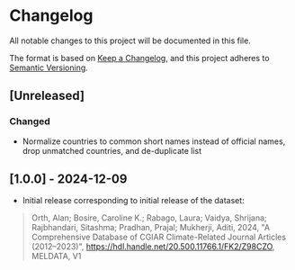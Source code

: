 # Changelog

All notable changes to this project will be documented in this file.

The format is based on [Keep a Changelog](https://keepachangelog.com/en/1.1.0/),
and this project adheres to [Semantic Versioning](https://semver.org/spec/v2.0.0.html).

## [Unreleased]

### Changed

- Normalize countries to common short names instead of official names, drop unmatched countries, and de-duplicate list

## [1.0.0] - 2024-12-09

- Initial release corresponding to initial release of the dataset:

> Orth, Alan; Bosire, Caroline K.; Rabago, Laura; Vaidya, Shrijana; Rajbhandari, Sitashma; Pradhan, Prajal; Mukherji, Aditi, 2024, "A Comprehensive Database of CGIAR Climate-Related Journal Articles (2012–2023)", https://hdl.handle.net/20.500.11766.1/FK2/Z98CZO, MELDATA, V1
